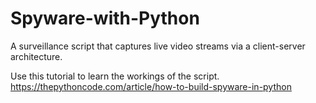 # Spyware-with-Python
A surveillance script that captures live video streams via a client-server architecture.

Use this tutorial to learn the workings of the script. https://thepythoncode.com/article/how-to-build-spyware-in-python

